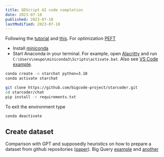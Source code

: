 ```yaml
---
title: GDScript AI code completion
date: 2023-07-18
published: 2023-07-18
lastModified: 2023-07-18
---
```


Following the [tutorial](https://huggingface.co/blog/starchat-alpha) and [this](https://huggingface.co/blog/codeparrot). For optimization [PEFT](https://github.com/huggingface/peft)

- Install [miniconda](https://docs.conda.io/en/latest/miniconda.html)
- Start Anaconda in your terminal. For example, open [Alacritty](/science/how-to-run-dalle-locally) and run `C:\Users\neupo\miniconda3\Scripts\activate.bat`. Also see [VS Code example](/code/anaconda-in-vscode-terminal).

```bash
conda create -n starchat python=3.10
conda activate starchat

git clone https://github.com/bigcode-project/starcoder.git
cd starcoder/chat
pip install -r requirements.txt
```

To exit the environment type

```bash
conda deactivate
```

## Create dataset

Comparison with GPT and supposedly heuristics on how to prepare a dataset from github repositories ([paper](https://arxiv.org/pdf/2107.03374.pdf)).
Big Query [example](https://medium.com/google-cloud/analyzing-go-code-with-bigquery-485c70c3b451#.glhi7lrl4) and [another](https://glaforge.dev/posts/2016/07/06/what-can-we-learn-from-million-lines-of-groovy-code-on-github/)
